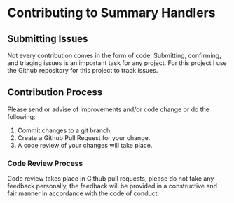 # Contributing to Summary Handlers

## Submitting Issues

Not every contribution comes in the form of code. Submitting, confirming, and triaging issues is an important task for any project. For this project I use the Github repository for this project to track issues.

## Contribution Process

Please send or advise of improvements and/or code change or do the following:

1. Commit changes to a git branch.
2. Create a Github Pull Request for your change.
3. A code review of your changes will take place.

### Code Review Process

Code review takes place in Github pull requests, please do not take any feedback personally, the feedback will be provided in a constructive and fair manner in accordance with the code of conduct.
